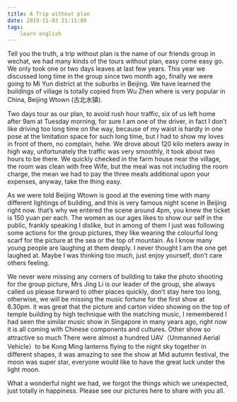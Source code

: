 ```yaml
---
title: A Trip without plan
date: 2019-11-03 21:11:00
tags:
    learn english
---
```

Tell you the truth, a trip without plan is the name of
our friends group in wechat, we had many kinds of the tours without plan, easy
come easy go. We only took one or two days leaves at last few years. This year
we discussed long time in the group since two month ago, finally we were going
to Mi Yun district at the suburbs in Beijing. We have learned the buildings of
village is totally copied from Wu Zhen where is very popular in China, Beijing
Wtown (古北水镇).

Two days tour as our plan, to avoid rush hour traffic,
six of us left home after 9am at Tuesday morning, for sure I am one of the
driver, in fact I don’t like driving too long time on the way, because of my
waist is hardly in one pose at the limitation space for such long time, but I
had to show my loves in front of them, no complain, hehe. We drove about 120
kilo meters away in high way, unfortunately the traffic was very smoothly, it
took about two hours to be there. We quickly checked in the farm house near the
village, the room was clean with free Wife, but the meal was not including the
room charge, the mean we had to pay the three meals additional upon your
expenses, anyway, take the thing easy. 

As we were told Beijing Wtown is good at the evening time
with many different lightings of building, and this is very famous night scene
in Beijing right now. that’s why we entered the scene around 4pm, you knew the
ticket is 150 yuan per each. The women as our ages likes to show our self in
the public, frankly speaking I dislike, but in among of them I just was following
some actions for the group pictures, they like wearing the colourful long scarf
for the picture at the sea or the top of mountain. As I know many young people
are laughing at them deeply. I never thought I am the one get laughed at. Maybe
I was thinking too much, just enjoy yourself, don’t care others feeling.

We never were missing any corners of building to take
the photo shooting for the group picture, Mrs Jing Li is our leader of the
group, she always called us please forward to other places quickly, don’t stay
here too long, otherwise, we will be missing the music fortune for the first
show at 6.30pm. it was great that the picture and carton video showing on the
top of temple building by high technique with the matching music, I remembered I
had seen the similar music show in Singapore in many years ago, right now it is
all coming with Chinese components and cultures. Other show so attractive so
much There were almost a hundred UAV（Unmanned Aerial
Vehicle）to
be Kong Ming lanterns flying to the night sky together in different shapes, it
was amazing to see the show at Mid autumn festival, the moon was super star,
everyone would like to have the great luck under the light moon.

What a wonderful night we had, we forgot the things
which we unexpected, just totally in happiness. Please see our pictures here to
share with you all.